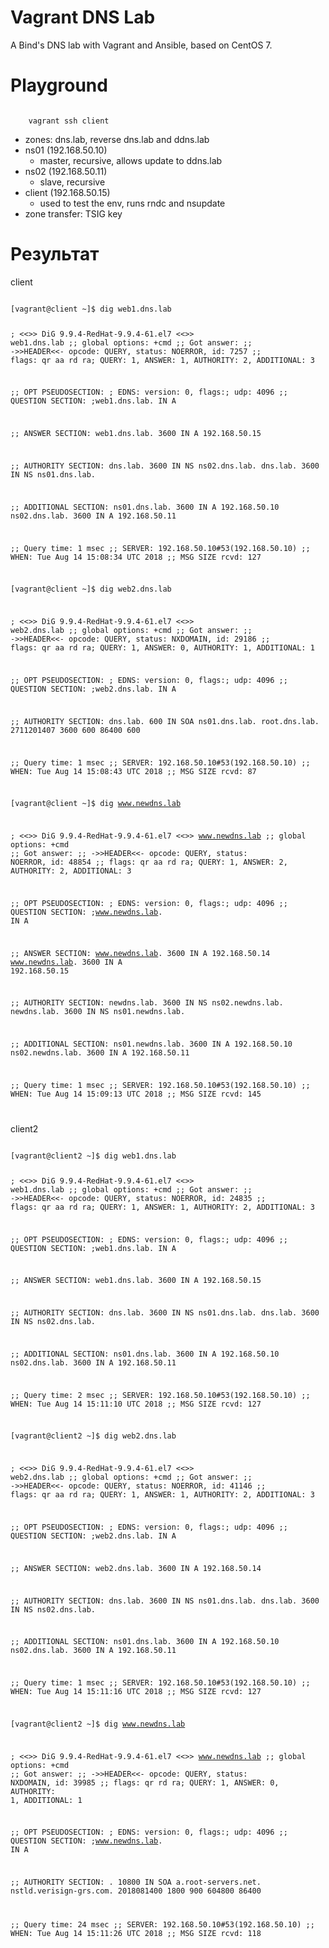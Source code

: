 # Vagrant DNS Lab

A Bind's DNS lab with Vagrant and Ansible, based on CentOS 7.

# Playground

<code>
    vagrant ssh client
</code>

  * zones: dns.lab, reverse dns.lab and ddns.lab
  * ns01 (192.168.50.10)
    * master, recursive, allows update to ddns.lab
  * ns02 (192.168.50.11)
    * slave, recursive
  * client (192.168.50.15)
    * used to test the env, runs rndc and nsupdate
  * zone transfer: TSIG key

# Результат

client

<code>
[vagrant@client ~]$ dig web1.dns.lab

; <<>> DiG 9.9.4-RedHat-9.9.4-61.el7 <<>> web1.dns.lab
;; global options: +cmd
;; Got answer:
;; ->>HEADER<<- opcode: QUERY, status: NOERROR, id: 7257
;; flags: qr aa rd ra; QUERY: 1, ANSWER: 1, AUTHORITY: 2, ADDITIONAL: 3

;; OPT PSEUDOSECTION:
; EDNS: version: 0, flags:; udp: 4096
;; QUESTION SECTION:
;web1.dns.lab.			IN	A

;; ANSWER SECTION:
web1.dns.lab.		3600	IN	A	192.168.50.15

;; AUTHORITY SECTION:
dns.lab.		3600	IN	NS	ns02.dns.lab.
dns.lab.		3600	IN	NS	ns01.dns.lab.

;; ADDITIONAL SECTION:
ns01.dns.lab.		3600	IN	A	192.168.50.10
ns02.dns.lab.		3600	IN	A	192.168.50.11

;; Query time: 1 msec
;; SERVER: 192.168.50.10#53(192.168.50.10)
;; WHEN: Tue Aug 14 15:08:34 UTC 2018
;; MSG SIZE  rcvd: 127

[vagrant@client ~]$ dig web2.dns.lab

; <<>> DiG 9.9.4-RedHat-9.9.4-61.el7 <<>> web2.dns.lab
;; global options: +cmd
;; Got answer:
;; ->>HEADER<<- opcode: QUERY, status: NXDOMAIN, id: 29186
;; flags: qr aa rd ra; QUERY: 1, ANSWER: 0, AUTHORITY: 1, ADDITIONAL: 1

;; OPT PSEUDOSECTION:
; EDNS: version: 0, flags:; udp: 4096
;; QUESTION SECTION:
;web2.dns.lab.			IN	A

;; AUTHORITY SECTION:
dns.lab.		600	IN	SOA	ns01.dns.lab. root.dns.lab. 2711201407 3600 600 86400 600

;; Query time: 1 msec
;; SERVER: 192.168.50.10#53(192.168.50.10)
;; WHEN: Tue Aug 14 15:08:43 UTC 2018
;; MSG SIZE  rcvd: 87

[vagrant@client ~]$ dig www.newdns.lab

; <<>> DiG 9.9.4-RedHat-9.9.4-61.el7 <<>> www.newdns.lab
;; global options: +cmd
;; Got answer:
;; ->>HEADER<<- opcode: QUERY, status: NOERROR, id: 48854
;; flags: qr aa rd ra; QUERY: 1, ANSWER: 2, AUTHORITY: 2, ADDITIONAL: 3

;; OPT PSEUDOSECTION:
; EDNS: version: 0, flags:; udp: 4096
;; QUESTION SECTION:
;www.newdns.lab.			IN	A

;; ANSWER SECTION:
www.newdns.lab.		3600	IN	A	192.168.50.14
www.newdns.lab.		3600	IN	A	192.168.50.15

;; AUTHORITY SECTION:
newdns.lab.		3600	IN	NS	ns02.newdns.lab.
newdns.lab.		3600	IN	NS	ns01.newdns.lab.

;; ADDITIONAL SECTION:
ns01.newdns.lab.	3600	IN	A	192.168.50.10
ns02.newdns.lab.	3600	IN	A	192.168.50.11

;; Query time: 1 msec
;; SERVER: 192.168.50.10#53(192.168.50.10)
;; WHEN: Tue Aug 14 15:09:13 UTC 2018
;; MSG SIZE  rcvd: 145

</code>


client2

<code>
[vagrant@client2 ~]$ dig web1.dns.lab

; <<>> DiG 9.9.4-RedHat-9.9.4-61.el7 <<>> web1.dns.lab
;; global options: +cmd
;; Got answer:
;; ->>HEADER<<- opcode: QUERY, status: NOERROR, id: 24835
;; flags: qr aa rd ra; QUERY: 1, ANSWER: 1, AUTHORITY: 2, ADDITIONAL: 3

;; OPT PSEUDOSECTION:
; EDNS: version: 0, flags:; udp: 4096
;; QUESTION SECTION:
;web1.dns.lab.			IN	A

;; ANSWER SECTION:
web1.dns.lab.		3600	IN	A	192.168.50.15

;; AUTHORITY SECTION:
dns.lab.		3600	IN	NS	ns01.dns.lab.
dns.lab.		3600	IN	NS	ns02.dns.lab.

;; ADDITIONAL SECTION:
ns01.dns.lab.		3600	IN	A	192.168.50.10
ns02.dns.lab.		3600	IN	A	192.168.50.11

;; Query time: 2 msec
;; SERVER: 192.168.50.10#53(192.168.50.10)
;; WHEN: Tue Aug 14 15:11:10 UTC 2018
;; MSG SIZE  rcvd: 127

[vagrant@client2 ~]$ dig web2.dns.lab

; <<>> DiG 9.9.4-RedHat-9.9.4-61.el7 <<>> web2.dns.lab
;; global options: +cmd
;; Got answer:
;; ->>HEADER<<- opcode: QUERY, status: NOERROR, id: 41146
;; flags: qr aa rd ra; QUERY: 1, ANSWER: 1, AUTHORITY: 2, ADDITIONAL: 3

;; OPT PSEUDOSECTION:
; EDNS: version: 0, flags:; udp: 4096
;; QUESTION SECTION:
;web2.dns.lab.			IN	A

;; ANSWER SECTION:
web2.dns.lab.		3600	IN	A	192.168.50.14

;; AUTHORITY SECTION:
dns.lab.		3600	IN	NS	ns01.dns.lab.
dns.lab.		3600	IN	NS	ns02.dns.lab.

;; ADDITIONAL SECTION:
ns01.dns.lab.		3600	IN	A	192.168.50.10
ns02.dns.lab.		3600	IN	A	192.168.50.11

;; Query time: 1 msec
;; SERVER: 192.168.50.10#53(192.168.50.10)
;; WHEN: Tue Aug 14 15:11:16 UTC 2018
;; MSG SIZE  rcvd: 127

[vagrant@client2 ~]$ dig www.newdns.lab

; <<>> DiG 9.9.4-RedHat-9.9.4-61.el7 <<>> www.newdns.lab
;; global options: +cmd
;; Got answer:
;; ->>HEADER<<- opcode: QUERY, status: NXDOMAIN, id: 39985
;; flags: qr rd ra; QUERY: 1, ANSWER: 0, AUTHORITY: 1, ADDITIONAL: 1

;; OPT PSEUDOSECTION:
; EDNS: version: 0, flags:; udp: 4096
;; QUESTION SECTION:
;www.newdns.lab.			IN	A

;; AUTHORITY SECTION:
.			10800	IN	SOA	a.root-servers.net. nstld.verisign-grs.com. 2018081400 1800 900 604800 86400

;; Query time: 24 msec
;; SERVER: 192.168.50.10#53(192.168.50.10)
;; WHEN: Tue Aug 14 15:11:26 UTC 2018
;; MSG SIZE  rcvd: 118
</code>
